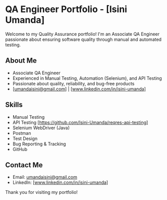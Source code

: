# QA Engineer Portfolio - [Isini Umanda]

Welcome to my Quality Assurance portfolio! I'm an Associate QA Engineer passionate about ensuring software quality through manual and automated testing.

## About Me
- Associate QA Engineer
- Experienced in Manual Testing, Automation (Selenium), and API Testing
- Passionate about quality, reliability, and bug-free products
- [umandaisini@gmail.com] | [www.linkedin.com/in/isini-umanda]


## Skills
- Manual Testing
- API Testing [https://github.com/Isini-Umanda/reqres-api-testing]
- Selenium WebDriver (Java)
- Postman 
- Test Design
- Bug Reporting & Tracking
- GitHub


## Contact Me
- Email: umandaisini@gmail.com
- LinkedIn: [www.linkedin.com/in/isini-umanda]

Thank you for visiting my portfolio!
